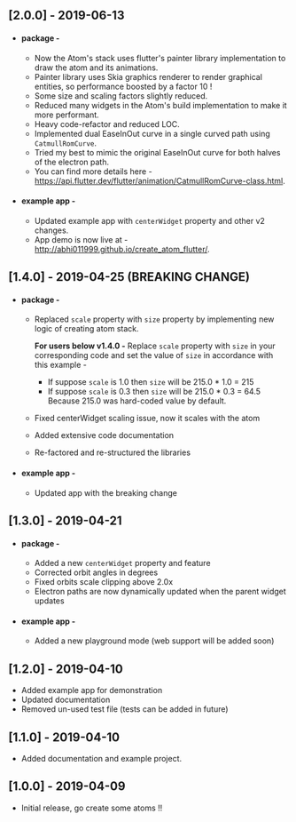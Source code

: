 ## [2.0.0] - 2019-06-13

- #### package -
    - Now the Atom's stack uses flutter's painter library implementation to draw the atom and its animations.
    - Painter library uses Skia graphics renderer to render graphical entities, so performance boosted by a factor 10 !
    - Some size and scaling factors slightly reduced.
    - Reduced many widgets in the Atom's build implementation to make it more performant.
    - Heavy code-refactor and reduced LOC.
    - Implemented dual EaseInOut curve in a single curved path using `CatmullRomCurve`.
    - Tried my best to mimic the original EaseInOut curve for both halves of the electron path.
    - You can find more details here - https://api.flutter.dev/flutter/animation/CatmullRomCurve-class.html.

- #### example app -
    - Updated example app with `centerWidget` property and other v2 changes.
    - App demo is now live at - http://abhi011999.github.io/create_atom_flutter/.

## [1.4.0] - 2019-04-25 (BREAKING CHANGE)

- #### package -
    - Replaced `scale` property with `size` property by implementing new logic
      of creating atom stack.
    
        **For users below v1.4.0 -**
        Replace `scale` property with `size` in your corresponding code and set the
        value of `size` in accordance with this example -
        - If suppose `scale` is 1.0 then `size` will be 215.0 * 1.0 = 215
        - If suppose `scale` is 0.3 then `size` will be 215.0 * 0.3 = 64.5
        Because 215.0 was hard-coded value by default.

    - Fixed centerWidget scaling issue, now it scales with the atom
    - Added extensive code documentation
    - Re-factored and re-structured the libraries

- #### example app - 
    - Updated app with the breaking change

## [1.3.0] - 2019-04-21

- #### package -
    - Added a new `centerWidget` property and feature
    - Corrected orbit angles in degrees
    - Fixed orbits scale clipping above 2.0x
    - Electron paths are now dynamically updated when the parent widget updates

- #### example app -
    - Added a new playground mode (web support will be added soon)

## [1.2.0] - 2019-04-10

- Added example app for demonstration
- Updated documentation
- Removed un-used test file (tests can be added in future)

## [1.1.0] - 2019-04-10

- Added documentation and example project.

## [1.0.0] - 2019-04-09

- Initial release, go create some atoms !!